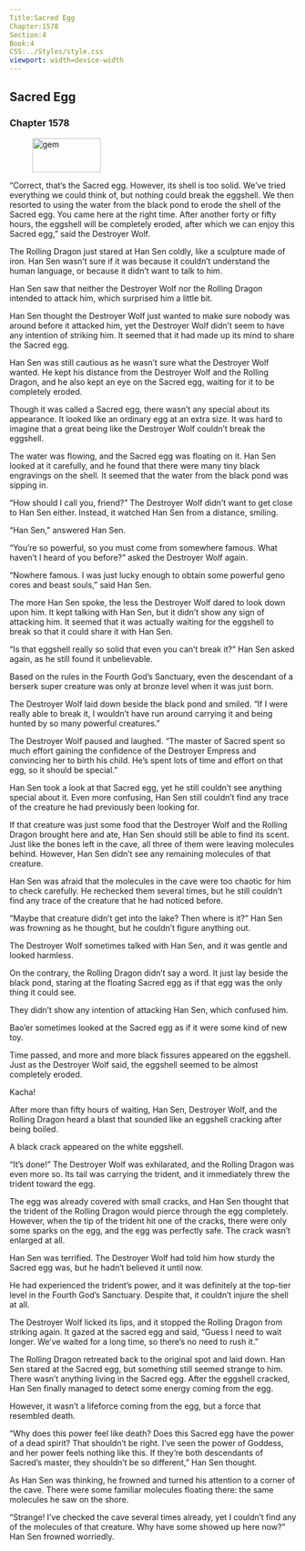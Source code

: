 ```yaml
---
Title:Sacred Egg 
Chapter:1578 
Section:4 
Book:4 
CSS:../Styles/style.css 
viewport: width=device-width
---
```

  
## Sacred Egg
### Chapter 1578
  
<figure>
	<img src="../Images/gem.gif" alt="gem" id="gem" width="120" height="60" />
</figure>
  

  
“Correct, that’s the Sacred egg. However, its shell is too solid. We’ve tried everything we could think of, but nothing could break the eggshell. We then resorted to using the water from the black pond to erode the shell of the Sacred egg. You came here at the right time. After another forty or fifty hours, the eggshell will be completely eroded, after which we can enjoy this Sacred egg,” said the Destroyer Wolf.

The Rolling Dragon just stared at Han Sen coldly, like a sculpture made of iron. Han Sen wasn’t sure if it was because it couldn’t understand the human language, or because it didn’t want to talk to him.

Han Sen saw that neither the Destroyer Wolf nor the Rolling Dragon intended to attack him, which surprised him a little bit.

Han Sen thought the Destroyer Wolf just wanted to make sure nobody was around before it attacked him, yet the Destroyer Wolf didn’t seem to have any intention of striking him. It seemed that it had made up its mind to share the Sacred egg.

Han Sen was still cautious as he wasn’t sure what the Destroyer Wolf wanted. He kept his distance from the Destroyer Wolf and the Rolling Dragon, and he also kept an eye on the Sacred egg, waiting for it to be completely eroded.

Though it was called a Sacred egg, there wasn’t any special about its appearance. It looked like an ordinary egg at an extra size. It was hard to imagine that a great being like the Destroyer Wolf couldn’t break the eggshell.

The water was flowing, and the Sacred egg was floating on it. Han Sen looked at it carefully, and he found that there were many tiny black engravings on the shell. It seemed that the water from the black pond was sipping in.



“How should I call you, friend?” The Destroyer Wolf didn’t want to get close to Han Sen either. Instead, it watched Han Sen from a distance, smiling.

“Han Sen,” answered Han Sen.

“You’re so powerful, so you must come from somewhere famous. What haven’t I heard of you before?” asked the Destroyer Wolf again.

“Nowhere famous. I was just lucky enough to obtain some powerful geno cores and beast souls,” said Han Sen.

The more Han Sen spoke, the less the Destroyer Wolf dared to look down upon him. It kept talking with Han Sen, but it didn’t show any sign of attacking him. It seemed that it was actually waiting for the eggshell to break so that it could share it with Han Sen.

“Is that eggshell really so solid that even you can’t break it?” Han Sen asked again, as he still found it unbelievable.

Based on the rules in the Fourth God’s Sanctuary, even the descendant of a berserk super creature was only at bronze level when it was just born.

The Destroyer Wolf laid down beside the black pond and smiled. “If I were really able to break it, I wouldn’t have run around carrying it and being hunted by so many powerful creatures.”

The Destroyer Wolf paused and laughed. “The master of Sacred spent so much effort gaining the confidence of the Destroyer Empress and convincing her to birth his child. He’s spent lots of time and effort on that egg, so it should be special.”

Han Sen took a look at that Sacred egg, yet he still couldn’t see anything special about it. Even more confusing, Han Sen still couldn’t find any trace of the creature he had previously been looking for.

If that creature was just some food that the Destroyer Wolf and the Rolling Dragon brought here and ate, Han Sen should still be able to find its scent. Just like the bones left in the cave, all three of them were leaving molecules behind. However, Han Sen didn’t see any remaining molecules of that creature.

Han Sen was afraid that the molecules in the cave were too chaotic for him to check carefully. He rechecked them several times, but he still couldn’t find any trace of the creature that he had noticed before.

“Maybe that creature didn’t get into the lake? Then where is it?” Han Sen was frowning as he thought, but he couldn’t figure anything out.

The Destroyer Wolf sometimes talked with Han Sen, and it was gentle and looked harmless.

On the contrary, the Rolling Dragon didn’t say a word. It just lay beside the black pond, staring at the floating Sacred egg as if that egg was the only thing it could see.

They didn’t show any intention of attacking Han Sen, which confused him.

Bao’er sometimes looked at the Sacred egg as if it were some kind of new toy.

Time passed, and more and more black fissures appeared on the eggshell. Just as the Destroyer Wolf said, the eggshell seemed to be almost completely eroded.

Kacha!

After more than fifty hours of waiting, Han Sen, Destroyer Wolf, and the Rolling Dragon heard a blast that sounded like an eggshell cracking after being boiled.

A black crack appeared on the white eggshell.

“It’s done!” The Destroyer Wolf was exhilarated, and the Rolling Dragon was even more so. Its tail was carrying the trident, and it immediately threw the trident toward the egg.

The egg was already covered with small cracks, and Han Sen thought that the trident of the Rolling Dragon would pierce through the egg completely. However, when the tip of the trident hit one of the cracks, there were only some sparks on the egg, and the egg was perfectly safe. The crack wasn’t enlarged at all.

Han Sen was terrified. The Destroyer Wolf had told him how sturdy the Sacred egg was, but he hadn’t believed it until now.

He had experienced the trident’s power, and it was definitely at the top-tier level in the Fourth God’s Sanctuary. Despite that, it couldn’t injure the shell at all.

The Destroyer Wolf licked its lips, and it stopped the Rolling Dragon from striking again. It gazed at the sacred egg and said, “Guess I need to wait longer. We’ve waited for a long time, so there’s no need to rush it.”

The Rolling Dragon retreated back to the original spot and laid down. Han Sen stared at the Sacred egg, but something still seemed strange to him. There wasn’t anything living in the Sacred egg. After the eggshell cracked, Han Sen finally managed to detect some energy coming from the egg.

However, it wasn’t a lifeforce coming from the egg, but a force that resembled death.

“Why does this power feel like death? Does this Sacred egg have the power of a dead spirit? That shouldn’t be right. I’ve seen the power of Goddess, and her power feels nothing like this. If they’re both descendants of Sacred’s master, they shouldn’t be so different,” Han Sen thought.

As Han Sen was thinking, he frowned and turned his attention to a corner of the cave. There were some familiar molecules floating there: the same molecules he saw on the shore.

“Strange! I’ve checked the cave several times already, yet I couldn’t find any of the molecules of that creature. Why have some showed up here now?” Han Sen frowned worriedly.